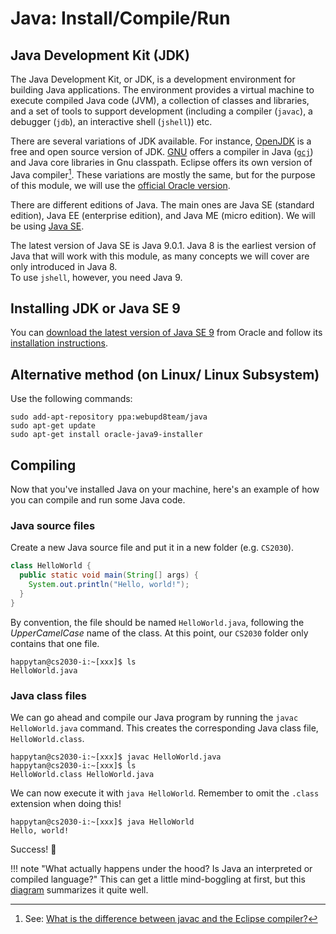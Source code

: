 # Java: Install/Compile/Run

## Java Development Kit (JDK)

The Java Development Kit, or JDK, is a development environment for building Java applications.  The environment provides a virtual machine to execute compiled Java code (JVM), a collection of classes and libraries, and a set of tools to support development (including a compiler (`javac`), a debugger (`jdb`), an interactive shell (`jshell`)) etc.

There are several variations of JDK available.  For instance, [OpenJDK](http://openjdk.java.net) is a free and open source version of JDK.  [GNU](http://www.gnu.org) offers a compiler in Java ([`gcj`](https://en.wikipedia.org/wiki/GNU_Compiler_for_Java)) and Java core libraries in Gnu classpath.
Eclipse offers its own version of Java compiler[^1].  These variations are mostly the same, but for the purpose of this module, we will use the [official Oracle version](http://www.oracle.com/technetwork/java/index.html).

[^1]: See: [What is the difference between javac and the Eclipse compiler?](https://stackoverflow.com/questions/3061654/what-is-the-difference-between-javac-and-the-eclipse-compiler)

There are different editions of Java.  The main ones are Java SE (standard edition), Java EE (enterprise edition), and Java ME (micro edition).  We will be using [Java SE](http://www.oracle.com/technetwork/java/javase/overview/index.html).

The latest version of Java SE is Java 9.0.1.
Java 8 is the earliest version of Java that will work with this module, as many concepts we will cover are only introduced in Java 8.  
To use `jshell`, however, you need Java 9.

## Installing JDK or Java SE 9

You can [download the latest version of Java SE 9](http://www.oracle.com/technetwork/java/javase/downloads/index.html) from Oracle and follow its [installation instructions](https://docs.oracle.com/javase/9/install/overview-jdk-9-and-jre-9-installation.htm#JSJIG-GUID-8677A77F-231A-40F7-98B9-1FD0B48C346A).

## Alternative method (on Linux/ Linux Subsystem)

Use the following commands:
```
sudo add-apt-repository ppa:webupd8team/java
sudo apt-get update
sudo apt-get install oracle-java9-installer
```

## Compiling

Now that you've installed Java on your machine, here's an example of how you can compile and run some Java code.

### Java source files

Create a new Java source file and put it in a new folder (e.g. `CS2030`).

```java
class HelloWorld {
  public static void main(String[] args) {
    System.out.println("Hello, world!");
  }
}
```

By convention, the file should be named `HelloWorld.java`, following the _UpperCamelCase_ name of the class. At this point, our `CS2030` folder only contains that one file.

```
happytan@cs2030-i:~[xxx]$ ls
HelloWorld.java
```

### Java class files

We can go ahead and compile our Java program by running the `javac HelloWorld.java` command. This creates the corresponding Java class file, `HelloWorld.class`.

```
happytan@cs2030-i:~[xxx]$ javac HelloWorld.java
happytan@cs2030-i:~[xxx]$ ls
HelloWorld.class HelloWorld.java
```

We can now execute it with `java HelloWorld`. Remember to omit the `.class` extension when doing this!

```
happytan@cs2030-i:~[xxx]$ java HelloWorld
Hello, world!
```

Success! 🎉

!!! note "What actually happens under the hood? Is Java an interpreted or compiled language?"
    This can get a little mind-boggling at first, but this [diagram](https://stackoverflow.com/questions/1326071/is-java-a-compiled-or-an-interpreted-programming-language/36394113#36394113) summarizes it quite well.
